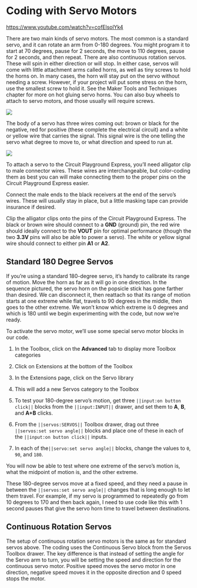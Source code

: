 # Coding with Servo Motors

https://www.youtube.com/watch?v=cofElsolYk4 
<br/>

There are two main kinds of servo motors. The most common is a standard servo, and it can rotate an arm from 0-180 degrees. You might program it to start at 70 degrees, pause for 2 seconds, the move to 110 degrees, pause for 2 seconds, and then repeat. There are also continuous rotation servos. These will spin in either direction or will stop. In either case, servos will come with little attachment arms called horns, as well as tiny screws to hold the horns on. In many cases, the horn will stay put on the servo without needing a screw. However, if your project will put some stress on the horn, use the smallest screw to hold it.  See the Maker Tools and Techniques chapter for more on hot gluing servo horns. You can also buy wheels to attach to servo motors, and those usually will require screws. 

![](/static/courses/maker/general/coding/servo-motors.jpg)

The body of a servo has three wires coming out: brown or black for the negative, red for positive (these complete the electrical circuit) and a white or yellow wire that carries the signal. This signal wire is the one telling the servo what degree to move to, or what direction and speed to run at. 

![](/static/courses/maker/general/coding/servo-motor-connection.jpg)


To attach a servo to the Circuit Playground Express, you’ll need alligator clip to male connector wires. These wires are interchangeable, but color-coding them as best you can will make connecting them to the proper pins on the Circuit Playground Express easier. 

Connect the male ends to the black receivers at the end of the servo’s wires. These will usually stay in place, but a little masking tape can provide insurance if desired.

Clip the alligator clips onto the pins of the Circuit Playground Express. The black or brown wire should connect to a **GND** (ground) pin, the red wire should ideally connect to the **VOUT** pin for optimal performance (though the two **3.3V** pins will also be able to power a servo). The white or yellow signal wire should connect to either pin **A1** or **A2**. 

## Standard 180 Degree Servos

If you’re using a standard 180-degree servo, it’s handy to calibrate its range of motion. Move the horn as far as it will go in one direction. In the sequence pictured, the servo horn on the popsicle stick has gone farther than desired. We can disconnect it, then reattach so that its range of motion starts at one extreme while flat, travels to 90 degrees in the middle, then goes to the other extreme. We won’t know which extreme is 0 degrees and which is 180 until we begin experimenting with the code, but now we’re ready. 

To activate the servo motor, we’ll use some special servo motor blocks in our code.  
1.	In the Toolbox, click on the **Advanced** tab to display more Toolbox categories
2.	Click on Extensions at the bottom of the Toolbox
 

3.	In the Extensions page, click on the Servo library
 

4.	This will add a new Servos category to the Toolbox
 

5.	To test your 180-degree servo’s motion, get three ``||input:on button click||`` blocks from the ``||input:INPUT||`` drawer, and set them to **A**, **B**, and **A+B** clicks. 
6.	From the ``||servos:SERVOS||`` Toolbox drawer, drag out three ``||servos:set servo angle||`` blocks and place one of these in each of the ``||input:on button click||`` inputs. 
7.	In each of the``||servo:set servo angle||`` blocks, change the values to `0`, `90`, and `180`. 

You will now be able to test where one extreme of the servo’s motion is, what the midpoint of motion is, and the other extreme. 
 

These 180-degree servos move at a fixed speed, and they need a pause in between the ``||servos:set servo angle||`` changes that is long enough to let them travel. For example, if my servo is programmed to repeatedly go from 10 degrees to 170 and then back again, I need to use code like this with 1 second pauses that give the servo horn time to travel between destinations. 
 

## Continuous Rotation Servos

The setup of continuous rotation servo motors is the same as for standard servos above. The coding uses the Continuous Servo block from the Servos Toolbox drawer.  The key difference is that instead of setting the angle for the Servo arm to turn, you will be setting the speed and direction for the continuous servo motor.  Positive speed moves the servo motor in one direction, negative speed moves it in the opposite direction and 0 speed stops the motor.
 
